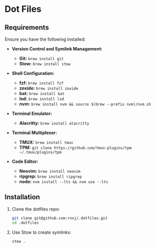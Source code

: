 # Dot Files

## Requirements

Ensure you have the following installed:

- **Version Control and Symlink Management:**
  - **Git:** `brew install git`
  - **Stow:** `brew install stow`

- **Shell Configuration:**
  - **fzf:** `brew install fzf`
  - **zoxide:** `brew install zoxide`
  - **bat:** `brew install bat`
  - **lsd:** `brew install lsd`
  - **nvm:** `brew install nvm && source $(brew --prefix nvm)/nvm.sh`

- **Terminal Emulator:**
  - **Alacritty:** `brew install alacritty`

- **Terminal Multiplexer:**
  - **TMUX:** `brew install tmux` 
  - **TPM:** `git clone https://github.com/tmux-plugins/tpm ~/.tmux/plugins/tpm`

- **Code Editor:**
  - **Neovim:** `brew install neovim`
  - **ripgrep:** `brew install ripgrep`
  - **node:** `nvm install --lts && nvm use --lts`

## Installation

1. Clone the dotfiles repo:
   ```bash
   git clone git@github.com:rnxj/.dotfiles.git
   cd .dotfiles
   ```

2. Use Stow to create symlinks:
   ```bash
   stow .
   ```
